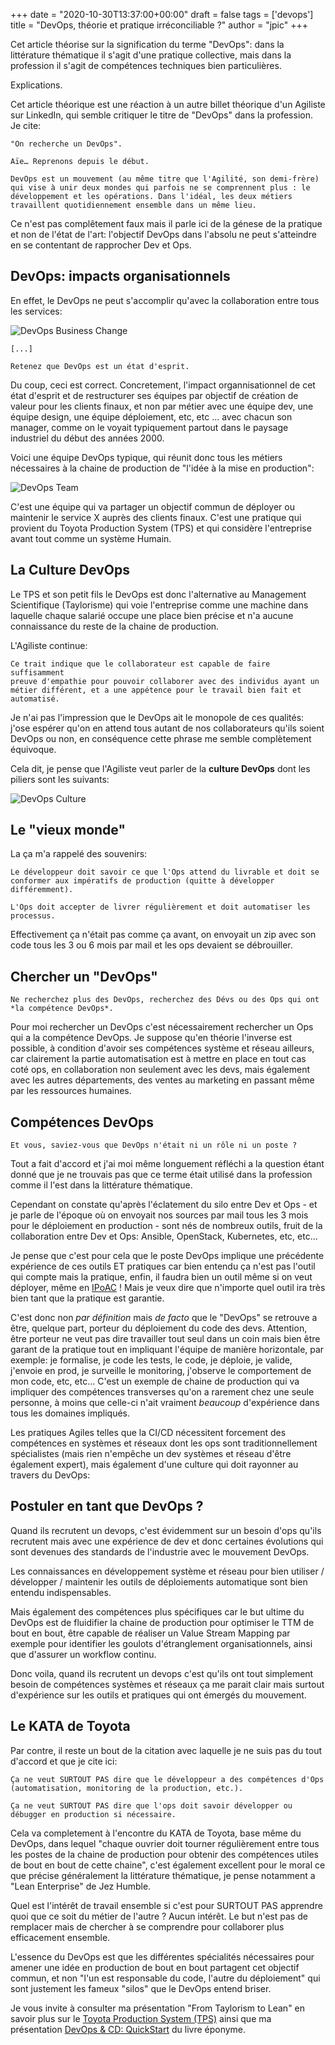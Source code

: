 +++
date = "2020-10-30T13:37:00+00:00"
draft = false
tags = ['devops']
title = "DevOps, théorie et pratique irréconciliable ?"
author = "jpic"
+++

Cet article théorise sur la signification du terme "DevOps": dans la
littérature thématique il s'agit d'une pratique collective, mais dans la
profession il s'agit de compétences techniques bien particulières.

Explications.

<!--more-->

Cet article théorique est une réaction à un autre billet théorique d'un
Agiliste sur LinkedIn, qui semble critiquer le titre de "DevOps" dans la
profession. Je cite:

    "On recherche un DevOps".

    Aïe… Reprenons depuis le début.

    DevOps est un mouvement (au même titre que l'Agilité, son demi-frère) qui vise à unir deux mondes qui parfois ne se comprennent plus : le développement et les opérations. Dans l'idéal, les deux métiers travaillent quotidiennement ensemble dans un même lieu.

Ce n'est pas complêtement faux mais il parle ici de la génese de la pratique et
non de l'état de l'art: l'objectif DevOps dans l'absolu ne peut s'atteindre en se
contentant de rapprocher Dev et Ops.

## DevOps: impacts organisationnels

En effet, le DevOps ne peut s'accomplir qu'avec la collaboration entre tous les
services:

![DevOps Business Change](/img/devops-business-change.png)

    [...]

    Retenez que DevOps est un état d'esprit.

Du coup, ceci est correct. Concretement, l'impact organnisationnel de cet état
d'esprit et de restructurer ses équipes par objectif de création de valeur pour
les clients finaux, et non par métier avec une équipe dev, une équipe design,
une équipe déploiement, etc, etc ... avec chacun son manager, comme on le
voyait typiquement partout dans le paysage industriel du début des années 2000.

Voici une équipe DevOps typique, qui réunit donc tous les métiers nécessaires à
la chaine de production de "l'idée à la mise en production":

![DevOps Team](/img/devops-team.png)

C'est une équipe qui va partager un objectif commun de déployer ou maintenir le
service X auprès des clients finaux. C'est une pratique qui provient du Toyota
Production System (TPS) et qui considère l'entreprise avant tout comme un
système Humain.

## La Culture DevOps

Le TPS et son petit fils le DevOps est donc l'alternative au Management
Scientifique (Taylorisme) qui voie l'entreprise comme une machine dans laquelle
chaque salarié occupe une place bien précise et n'a aucune connaissance du
reste de la chaine de production.

L'Agiliste continue:

    Ce trait indique que le collaborateur est capable de faire suffisamment
    preuve d'empathie pour pouvoir collaborer avec des individus ayant un
    métier différent, et a une appétence pour le travail bien fait et
    automatisé.

Je n'ai pas l'impression que le DevOps ait le monopole de ces qualités: j'ose
espérer qu'on en attend tous autant de nos collaborateurs qu'ils soient DevOps
ou non, en conséquence cette phrase me semble complètement équivoque.

Cela dit, je pense que l'Agiliste veut parler de la **culture DevOps** dont les
piliers sont les suivants:

![DevOps Culture](/img/devops-culture.png)

## Le "vieux monde"

La ça m'a rappelé des souvenirs:

    Le développeur doit savoir ce que l'Ops attend du livrable et doit se
    conformer aux impératifs de production (quitte à développer différemment).

    L'Ops doit accepter de livrer régulièrement et doit automatiser les processus.

Effectivement ça n'était pas comme ça avant, on envoyait un zip avec son code
tous les 3 ou 6 mois par mail et les ops devaient se débrouiller.

## Chercher un "DevOps"

    Ne recherchez plus des DevOps, recherchez des Dévs ou des Ops qui ont *la compétence DevOps*.

Pour moi rechercher un DevOps c'est nécessairement rechercher un Ops qui a la
compétence DevOps. Je suppose qu'en théorie l'inverse est possible, à condition
d'avoir ses compétences système et réseau ailleurs, car clairement la partie
automatisation est à mettre en place en tout cas coté ops, en collaboration non
seulement avec les devs, mais également avec les autres départements, des
ventes au marketing en passant même par les ressources humaines.

## Compétences DevOps

    Et vous, saviez-vous que DevOps n'était ni un rôle ni un poste ?

Tout a fait d'accord et j'ai moi même longuement réfléchi a la question étant
donné que je ne trouvais pas que ce terme était utilisé dans la profession
comme il l'est dans la littérature thématique.

Cependant on constate qu'après l'éclatement du silo entre Dev et Ops - et je
parle de l'époque où on envoyait nos sources par mail tous les 3 mois pour le
déploiement en production - sont nés de nombreux outils, fruit de la
collaboration entre Dev et Ops: Ansible, OpenStack, Kubernetes, etc, etc...

Je pense que c'est pour cela que le poste DevOps implique une précédente
expérience de ces outils ET pratiques car bien entendu ça n'est pas l'outil qui
compte mais la pratique, enfin, il faudra bien un outil même si on veut
déployer, même en [IPoAC](https://fr.wikipedia.org/wiki/IP_over_Avian_Carriers)
! Mais je veux dire que n'importe quel outil ira très bien tant que la pratique
est garantie.

C'est donc non *par définition* mais *de facto* que le "DevOps" se retrouve a
être, quelque part, porteur du déploiement du code des devs. Attention, être
porteur ne veut pas dire travailler tout seul dans un coin mais bien être
garant de la pratique tout en impliquant l'équipe de manière horizontale, par
exemple: je formalise, je code les tests, le code, je déploie, je valide,
j'envoie en prod, je surveille le monitoring, j'observe le comportement de mon
code, etc, etc... C'est un exemple de chaine de production qui va impliquer des
compétences transverses qu'on a rarement chez une seule personne, à moins que
celle-ci n'ait vraiment *beaucoup* d'expérience dans tous les domaines
impliqués.

Les pratiques Agiles telles que la CI/CD nécessitent forcement des compétences
en systèmes et réseaux dont les ops sont traditionnellement spécialistes (mais
rien n'empêche un dev systèmes et réseau d'être également expert), mais
également d'une culture qui doit rayonner au travers du DevOps:

## Postuler en tant que DevOps ?

Quand ils recrutent un devops, c'est évidemment sur un besoin d'ops qu'ils
recrutent mais avec une expérience de dev et donc certaines évolutions qui sont
devenues des standards de l'industrie avec le mouvement DevOps.

Les connaissances en développement système et réseau pour bien utiliser /
développer / maintenir les outils de déploiements automatique sont bien entendu
indispensables.

Mais également des compétences plus spécifiques car le but ultime du DevOps est
de fluidifier la chaine de production pour optimiser le TTM de bout en bout,
être capable de réaliser un Value Stream Mapping par exemple pour identifier
les goulots d'étranglement organisationnels, ainsi que d'assurer un workflow
continu.

Donc voila, quand ils recrutent un devops c'est qu'ils ont tout simplement
besoin de compétences systèmes et réseaux ça me parait clair mais surtout
d'expérience sur les outils et pratiques qui ont émergés du mouvement.

## Le KATA de Toyota

Par contre, il reste un bout de la citation avec laquelle je ne suis pas du
tout d'accord et que je cite ici:

    Ça ne veut SURTOUT PAS dire que le développeur a des compétences d'Ops (automatisation, monitoring de la production, etc.).

    Ça ne veut SURTOUT PAS dire que l'ops doit savoir développer ou débugger en production si nécessaire.

Cela va completement à l'encontre du KATA de Toyota, base même du DevOps, dans
lequel "chaque ouvrier doit tourner régulièrement entre tous les postes de la
chaine de production pour obtenir des compétences utiles de bout en bout de
cette chaine", c'est également excellent pour le moral ce que précise
généralement la littérature thématique, je pense notamment a "Lean Enterprise"
de Jez Humble.

Quel est l'intérêt de travail ensemble si c'est pour SURTOUT PAS apprendre quoi
que ce soit du métier de l'autre ? Aucun intérêt. Le but n'est pas de remplacer
mais de chercher à se comprendre pour collaborer plus efficacement ensemble.

L'essence du DevOps est que les différentes spécialités nécessaires pour amener
une idée en production de bout en bout partagent cet objectif commun, et non
"l'un est responsable du code, l'autre du déploiement" qui sont justement les
fameux "silos" que le DevOps entend briser.

Je vous invite à consulter ma présentation "From Taylorism to Lean" en savoir
plus sur le [Toyota Production System (TPS)](https://slides.com/jamespic/deck/)
ainsi que ma présentation [DevOps & CD:
QuickStart](http://slides.com/jamespic/cd-devops) du livre éponyme.
